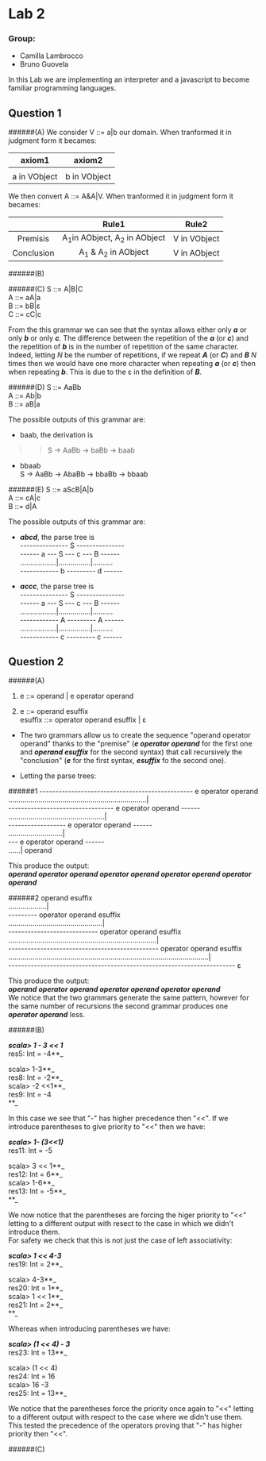 Lab 2
====

### Group:
- Camilla Lambrocco
- Bruno Guovela

In this Lab we are implementing an interpreter and a javascript to become familiar programming languages.

## Question 1 

######(A)
We consider V ::= a|b our domain. When tranformed it in judgment form it becames:



| **axiom1** |  **axiom2**|    
|:-------: | :------: |
|  |  |
|a in VObject | b in VObject |


We then convert A ::= A&A|V. When tranformed it in judgment form it becames:

|      | **Rule1** |  **Rule2**|    
| :--: |:-------: | :------: |
| Premisis |A<sub>1</sub>in AObject, A<sub>2</sub> in AObject | V in VObject |
|Conclusion |A<sub>1</sub> & A<sub>2</sub> in AObject | V in AObject |

######(B)

######(C)
S ::= A|B|C<br> 
A ::= aA|a<br> 
B ::= bB|ε<br> 
C ::= cC|c

From the this grammar we can see that the syntax allows either only _**a**_ or only _**b**_ or only _**c**_. The difference between the repetition of the _**a**_ (or _**c**_) and the repetition of _**b**_ is in the number of repetition of the same character. Indeed, letting _*N*_ be the number of repetitions, if we repeat _**A**_ (or _**C**_) and _**B**_ _*N*_ times then we would have one more character when repeating _**a**_ (or _**c**_) then when repeating _**b**_. This is due to the ε in the definition of _**B**_.

######(D)
S ::= AaBb <br> 
A ::= Ab|b <br> 
B ::= aB|a

The possible outputs of this grammar are:
- baab, the derivation is<br> 
>> S -> AaBb -> baBb -> baab
- bbaab<br> 
 S -> AaBb -> AbaBb -> bbaBb -> bbaab

######(E)
S ::= aScB|A|b<br> 
A ::= cA|c<br> 
B ::= d|A

The possible outputs of this grammar are:
- ***abcd***, the parse tree is<br> 
--------------- S --------------- <br>
------ a --- S --- c --- B ------ <br> 
..................|................|.......... <br>
------------ b --------- d ------

- ***accc***, the parse tree is<br> 
--------------- S --------------- <br>
------ a --- S --- c --- B ------ <br> 
..................|................|.......... <br>
------------ A --------- A ------ <br>
..................|................|.......... <br>
------------ c --------- c ------ 

## Question 2

######(A)
1. e ::= operand | e operator operand <br>

2. e ::= operand esuffix<br>
esuffix ::= operator operand esuffix | ε

- The two grammars allow us to create the sequence "operand operator operand" thanks to the "premise" (_**e operator operand**_ for the first one and _**operand esuffix**_ for the second syntax) that call recursively the "conclusion" (_**e**_ for the first syntax, _**esuffix**_ fo the second one).

- Letting the parse trees:<br>

######1
------------------------------------------------ e operator operand  <br>
.....................................................................| <br>
--------------------------------- e operator operand ------ <br> 
................................................| <br>
------------------ e operator operand ------ <br> 
...........................| <br>
--- e operator operand ------ <br> 
......|
operand

This produce the output:<br>
_**operand operator operand operator operand operator operand operator operand**_


######2
operand esuffix<br>
...................| <br>
--------- operator operand esuffix <br> 
...............................................| <br>
---------------------------- operator operand esuffix <br> 
..........................................................................| <br>
----------------------------------------------- operator operand esuffix<br> 
....................................................................................................|<br>
----------------------------------------------------------------------- ε <br> 

This produce the output:<br>
_**operand operator operand operator operand operator operand**_ <br>
We notice that the two grammars generate the same pattern, however for the same number of recursions the second grammar produces one _**operator operand**_ less.

######(B)

_**scala> 1 - 3 << 1**_ <br>
res5: Int = -4**_ <br>

scala> 1-3**_ <br>
res8: Int = -2**_ <br>
scala> -2 <<1**_ <br>
res9: Int = -4<br>**_

In this case we see that "-" has higher precedence then "<<". If we introduce parentheses to give priority to "<<" then we have:<br>

_**scala> 1- (3<<1)**_ <br>
res11: Int = -5 <br>

scala> 3 << 1**_ <br>
res12: Int = 6**_ <br>
scala> 1-6**_ <br>
res13: Int = -5**_ <br>**_

We now notice that the parentheses are forcing the higer priority to "<<" letting to a different output with resect to the case in which we didn't introduce them.<br>
For safety we check that this is not just the case of left associativity:<br>

_**scala> 1 << 4-3**_  <br>
res19: Int = 2**_ <br>

scala> 4-3**_ <br>
res20: Int = 1**_ <br>
scala> 1 << 1**_ <br>
res21: Int = 2**_ <br>**_

Whereas when introducing parentheses we have:<br>

_**scala> (1 << 4) - 3**_ <br>
res23: Int = 13**_ <br>

scala> (1 << 4) <br>
res24: Int = 16 <br>
scala> 16 -3 <br>
res25: Int = 13**_ <br>

We notice that the parentheses force the priority once again to "<<" letting to a different output with respect to the case where we didn't use them. This tested the precedence of the operators proving that "-" has higher priority then "<<".

######(C)

